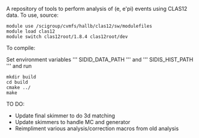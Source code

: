 A repository of tools to perform analysis of (e, e'pi) events using CLAS12 data.  To use, source:
```
module use /scigroup/cvmfs/hallb/clas12/sw/modulefiles
module load clas12
module switch clas12root/1.8.4 clas12root/dev
```
To compile:

Set environment variables 
'''
SIDID_DATA_PATH
''' 
and 
'''
SIDIS_HIST_PATH
'''
and run

```
mkdir build
cd build
cmake ../
make
```

TO DO:
- Update final skimmer to do 3d matching
- Update skimmers to handle MC and generator
- Reimpliment various analysis/correction macros from old analysis
